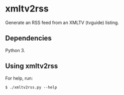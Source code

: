 # xmltv2rss

Generate an RSS feed from an XMLTV (tvguide) listing.

## Dependencies

Python 3.

## Using xmltv2rss

For help, run:

    $ ./xmltv2rss.py --help

